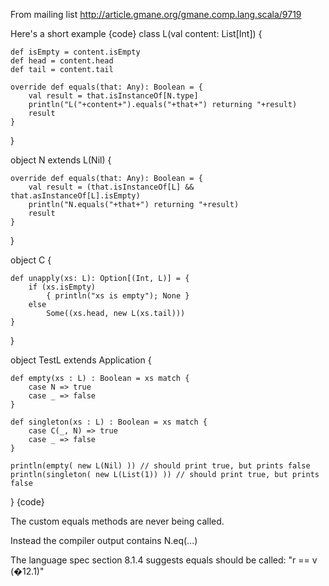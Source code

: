 From mailing list http://article.gmane.org/gmane.comp.lang.scala/9719 

Here's a short example
{code}
class L(val content: List[Int]) {

    def isEmpty = content.isEmpty
    def head = content.head
    def tail = content.tail

    override def equals(that: Any): Boolean = {
        val result = that.isInstanceOf[N.type]
        println("L("+content+").equals("+that+") returning "+result)
        result
    }
}

object N extends L(Nil) {
    
    override def equals(that: Any): Boolean = {
        val result = (that.isInstanceOf[L] && that.asInstanceOf[L].isEmpty)
        println("N.equals("+that+") returning "+result)
        result
    }
}

object C {

    def unapply(xs: L): Option[(Int, L)] = {
        if (xs.isEmpty)
            { println("xs is empty"); None }
        else
            Some((xs.head, new L(xs.tail)))
    }

}

object TestL extends Application {

    def empty(xs : L) : Boolean = xs match {
        case N => true
        case _ => false
    }

    def singleton(xs : L) : Boolean = xs match {
        case C(_, N) => true
        case _ => false
    }

    println(empty( new L(Nil) )) // should print true, but prints false
    println(singleton( new L(List(1)) )) // should print true, but prints false

}
{code}

The custom equals methods are never being called.

Instead the compiler output contains N.eq(...)

The language spec section 8.1.4 suggests equals should be called:   "r == v (�12.1)"

